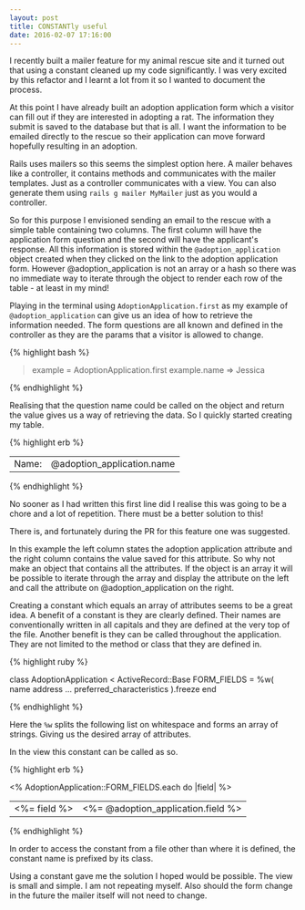 ```yaml
---
layout: post
title: CONSTANTly useful
date: 2016-02-07 17:16:00
---
```


I recently built a mailer feature for my animal rescue site and it turned out
that using a constant cleaned up my code significantly. I was very excited by
this refactor and I learnt a lot from it so I wanted to document the process.

At this point I have already built an adoption application form which a visitor
can fill out if they are interested in adopting a rat. The information they
submit is saved to the database but that is all. I want the information to be
emailed directly to the rescue so their application can move forward hopefully
resulting in an adoption. 

Rails uses mailers so this seems the simplest option here. A mailer behaves
like a controller, it contains methods and communicates with the mailer
templates. Just as a controller communicates with a view. You can also generate
them using `rails g mailer MyMailer` just as you would a controller.

So for this purpose I envisioned sending an email to the rescue with a simple
table containing two columns. The first column will have the application form
question and the second will have the applicant's response. All this
information is stored within the `@adoption_application` object created when
they clicked on the link to the adoption application form. However
@adoption_application is not an array or a hash so there was no immediate way
to iterate through the object to render each row of the table - at least in my
mind!

Playing in the terminal using `AdoptionApplication.first` as my example of
`@adoption_application` can give us an idea of how to retrieve the information
needed. The form questions are all known and defined in the controller as they
are the params that a visitor is allowed to change. 

{% highlight bash %}

> example = AdoptionApplication.first
> example.name
  => Jessica

{% endhighlight %}

Realising that the question name could be called on the object and return the
value gives us a way of retrieving the data. So I quickly started creating my
table.

{% highlight erb %}

<table>
  <tr>
    <td> Name: </td>
    <td> @adoption_application.name </td>
  </tr>
</table>

{% endhighlight %}

No sooner as I had written this first line did I realise this was going to be a
chore and a lot of repetition. There must be a better solution to this!

There is, and fortunately during the PR for this feature one was suggested.

In this example the left column states the adoption application attribute and
the right column contains the value saved for this attribute. So why not make
an object that contains all the attributes. If the object is an array it will
be possible to iterate through the array and display the attribute on the left
and call the attribute on @adoption_application on the right.

Creating a constant which equals an array of attributes seems to be a great
idea. A benefit of a constant is they are clearly defined. Their names are
conventionally written in all capitals and they are defined at the very top of
the file. Another benefit is they can be called throughout the application.
They are not limited to the method or class that they are defined in.

{% highlight ruby %}

class AdoptionApplication < ActiveRecord::Base
  FORM_FIELDS = %w(
    name
    address
    ...
    preferred_characteristics
  ).freeze
end

{% endhighlight %}

Here the `%w` splits the following list on whitespace and forms an array of
strings. Giving us the desired array of attributes.

In the view this constant can be called as so.

{% highlight erb %}
<table>
  <% AdoptionApplication::FORM_FIELDS.each do |field| %>
  <tr>
    <td><%= field %></td>
    <td><%= @adoption_application.field %></td>
  </tr>
</table>
{% endhighlight %}

In order to access the constant from a file other than where it is defined, the
constant name is prefixed by its class. 

Using a constant gave me the solution I hoped would be possible. The view is
small and simple. I am not repeating myself. Also should the form change in the
future the mailer itself will not need to change.
